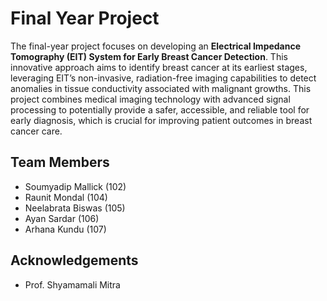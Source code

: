 
# Final Year Project

The final-year project focuses on developing an **Electrical Impedance Tomography (EIT) System for Early Breast Cancer Detection**. This innovative approach aims to identify breast cancer at its earliest stages, leveraging EIT’s non-invasive, radiation-free imaging capabilities to detect anomalies in tissue conductivity associated with malignant growths. This project combines medical imaging technology with advanced signal processing to potentially provide a safer, accessible, and reliable tool for early diagnosis, which is crucial for improving patient outcomes in breast cancer care.






## Team Members

- Soumyadip Mallick (102)
- Raunit Mondal (104)
- Neelabrata Biswas (105)
- Ayan Sardar (106)
- Arhana Kundu (107)


## Acknowledgements

- Prof. Shyamamali Mitra


